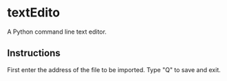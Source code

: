 # textEdito
A Python command line text editor.
## Instructions 
First enter the address of the file to be imported.
Type "Q" to save and exit.
